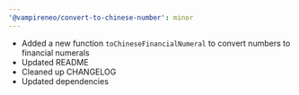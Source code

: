 ```yaml
---
'@vampireneo/convert-to-chinese-number': minor
---
```


- Added a new function `toChineseFinancialNumeral` to convert numbers to financial numerals
- Updated README
- Cleaned up CHANGELOG
- Updated dependencies

